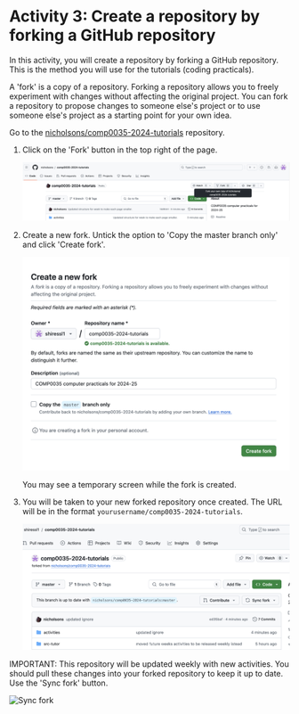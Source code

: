 # Activity 3: Create a repository by forking a GitHub repository

In this activity, you will create a repository by forking a GitHub repository. This is the method you will use for the
tutorials (coding practicals).

A 'fork' is a copy of a repository. Forking a repository allows you to freely experiment with changes without affecting
the original project. You can fork a repository to propose changes to someone else's project or to use someone else's
project as a starting point for your own idea.

Go to the [nicholsons/comp0035-2024-tutorials](https://github.com/nicholsons/comp0035-2024-tutorials) repository.

1. Click on the 'Fork' button in the top right of the page.

   ![Fork button](../img/gh-fork.png)

2. Create a new fork. Untick the option to 'Copy the master branch only' and click 'Create fork'.

   ![Fork repository](../img/gh-create-fork.png)

   You may see a temporary screen while the fork is created.

3. You will be taken to your new forked repository once created. The URL will be in the format
   `yourusername/comp0035-2024-tutorials`.

   ![Forked repository](../img/gh-forked-repo.png)

IMPORTANT: This repository will be updated weekly with new activities. You should pull these changes into your forked
repository to keep it up to date. Use the 'Sync fork' button.

![Sync fork](../img/gh-sync-fork.png)